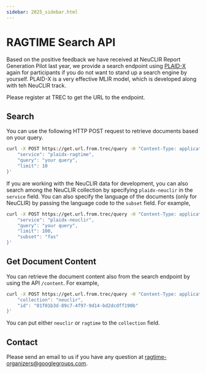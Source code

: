 ```yaml
---
sidebar: 2025_sidebar.html
---
```



# RAGTIME Search API

Based on the positive feedback we have received at NeuCLIR Report Generation Pilot last year, we provide a search endpoint using [PLAID-X](https://github.com/hltcoe/colbert-x) again for participants if you do not want to stand up a search engine by yourself. 
PLAID-X is a very effective MLIR model, which is developed along with teh NeuCLIR track. 

Please register at TREC to get the URL to the endpoint. 

## Search

You can use the following HTTP POST request to retrieve documents based on your query. 

```bash
curl -X POST https://get.url.from.trec/query -H "Content-Type: application/json" -d '{
    "service": "plaidx-ragtime",
    "query": "your query",
    "limit": 10
}'
```

If you are working with the NeuCLIR data for development, you can also search among the NeuCLIR collection by specifying `plaidx-neuclir` in the `service` field. 
You can also specify the language of the documents (only for NeuCLIR) by passing the language code to the `subset` field. 
For example, 

```bash
curl -X POST https://get.url.from.trec/query -H "Content-Type: application/json" -d '{
    "service": "plaidx-neuclir",
    "query": "your query",
    "limit": 100,
    "subset": "fas"
}'
```

## Get Document Content

You can retrieve the document content also from the search endpoint by using the API `/content`. 
For example, 

```bash
curl -X POST https://get.url.from.trec/query -H "Content-Type: application/json" -d '{
    "collection": "neuclir",
    "id": "01f01b3d-89c7-4f97-9d14-bd2dcdff190b"
}'
```

You can put either `neuclir` or `ragtime` to the `collection` field. 

## Contact

Please send an email to us if you have any question at ragtime-organizers@googlegroups.com. 